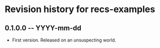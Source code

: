 # Revision history for recs-examples

## 0.1.0.0 -- YYYY-mm-dd

* First version. Released on an unsuspecting world.
